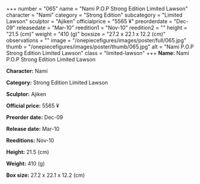 +++
number = "065"
name = "Nami P.O.P Strong Edition Limited Lawson"
character = "Nami"
category = "Strong Edition"
subcategory = "Limited Lawson"
sculptor = "Ajiken"
officialprice = "5565 ¥"
preorderdate = "Dec-09"
releasedate = "Mar-10"
reedition1 = "Nov-10"
reedition2 = ""
height = "21.5 (cm)"
weight = "410 (g)"
boxsize = "27.2 x 22.1 x 12.2 (cm)"
observations = ""
image = "/onepiecefigures/images/poster/full/065.jpg"
thumb = "/onepiecefigures/images/poster/thumb/065.jpg"
alt = "Nami P.O.P Strong Edition Limited Lawson"
class = "limited-lawson"
+++
**Name:** Nami P.O.P Strong Edition Limited Lawson

**Character:** Nami

**Category:** Strong Edition  Limited Lawson 

**Sculptor:** Ajiken

**Official price:** 5565 ¥

**Preorder date:** Dec-09

**Release date:** Mar-10

**Reeditions:** Nov-10

**Height:** 21.5 (cm)

**Weight:** 410 (g)

**Box size:** 27.2 x 22.1 x 12.2 (cm)
